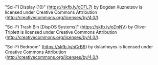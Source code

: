 "Sci-FI Display (10)" (https://skfb.ly/oDTL7) by Bogdan Kuznetsov is licensed under Creative Commons Attribution (http://creativecommons.org/licenses/by/4.0/).

"Sci-Fi Trash Bin [DispOS Systems]" (https://skfb.ly/oDnNV) by Oliver Triplett is licensed under Creative Commons Attribution (http://creativecommons.org/licenses/by/4.0/).

"Sci-Fi Bedroom" (https://skfb.ly/oCrB9) by dylanheyes is licensed under Creative Commons Attribution (http://creativecommons.org/licenses/by/4.0/).
